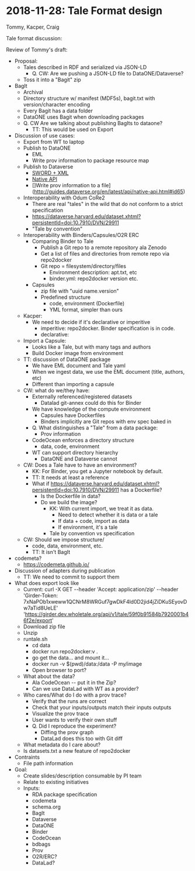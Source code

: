 2018-11-28: Tale Format design
==============================
Tommy, Kacper, Craig

Tale format discussion:

Review of Tommy's draft:
* Proposal:
    * Tales described in RDF and serialized via JSON-LD
        * Q. CW: Are we pushing a JSON-LD file to DataONE/Dataverse?
    * Toss it into a "Bagit" zip
* BagIt
    * Archival
    * Directory structure w/ manifest (MDF5s), bagit.txt with version/character encoding
    * Every Bagit has a data folder
    * DataONE uses Bagit when downloading packages
    * Q. CW Are we talking about publishing BagIts to dataone?
        * TT: This would be used on Export
* Discussion of use cases:
    * Export from WT to laptop
    * Publish to DataONE
        * EML
        * Write prov information to package resource map
    * Publish to Dataverse
        * [SWORD + XML](http://guides.dataverse.org/en/latest/api/sword.html)
        * [Native API](http://guides.dataverse.org/en/latest/api/native-api.html)
        * []Write prov information to a file](http://guides.dataverse.org/en/latest/api/native-api.html#id65)
    * Interoperability with Odum CoRe2
        * There are real "tales" in the wild that do not conform to a strict specification
        * https://dataverse.harvard.edu/dataset.xhtml?persistentId=doi:10.7910/DVN/29911
        * "Tale by convention"
    * Interoperability with Binders/Capsules/O2R ERC
        *  Comparing Binder to Tale
            *  Publish a Git repo to a remote repository ala Zenodo
            *  Get a list of files and directories from remote repo via repo2docker
            *  Git repo = filesystem/directory/files
                *  Environment description: apt.txt, etc
                *  binder.yml: repo2docker version etc.
        *  Capsules
            *  zip file with "uuid name.version"
            *  Predefined structure
                *  code, environment (Dockerfile)
                *  YML format, simpler than ours
    *  Kacper:
        *  We need to decide if it's declarative or imperitive
            *  imperitive: repo2docker. Binder specification is in code.
            *  declarative: 
    *  Import a Capsule:
        *  Looks like a Tale, but with many tags and authors
        *  Build Docker image from environment
    *  TT: discussion of DataONE package
        *  We have EML document and Tale yaml
        *  When we ingest data, we use the EML document (title, authors, etc)
        *  Different than importing a capsule
    *  CW: what do we/they have:
        *  Externally referenced/registered datasets
            *  Datalad git-annex could do this for Binder
        *  We have knowledge of the compute environment
            *  Capsules have Dockerfiles
            *  Binders implicitly are Git repos with env spec baked in
        *  Q. What distinguishes a "Tale" from a data package:
            *  Prov information
        *  CodeOcean enforces a directory structure
            *  data, code, environment
        *  WT can support directory hierarchy
            *  DataONE and Dataverse cannot
    *  CW: Does a Tale have to have an environment?
        *  KK: For Binder, you get a Jupyter notebook by default.
        *  TT: It needs at least a reference
        *  What if https://dataverse.harvard.edu/dataset.xhtml?persistentId=doi:10.7910/DVN/29911 has a Dockerfile?
            *  Is the Dockerfile in data?
            *  Do we build the image?
                *  KK: With current import, we treat it as data.
                    *  Need to detect whether it is data or a tale
                    *  If data + code, import as data
                    *  If environment, it's a tale
                *  Tale by convention vs specification
    *  CW: Should we impose structure/
        *  code, data, environment, etc.
        *  TT: It isn't BagIt
*  codemeta?
    *  https://codemeta.github.io/
*  Discussion of adapters during publication
    *  TT: We need to commit to support them
*  What does export look like
    *  Current: curl -X GET --header 'Accept: application/zip' --header 'Girder-Token: 7xNaPOb1xweww1QCNrM8WRGuf7gwDkF4ld0D2jid4jZiDKuSEyovDw7aTid8UeLE' 'https://girder.dev.wholetale.org/api/v1/tale/59f0b91584b7920001b46f2e/export'
    *  Download zip file
    *  Unzip
    *  runtale.sh
        *  cd data
        *  docker run repo2docker:v .
        *  go get the data... and mount it...
        *  docker run -v $(pwd)/data:/data -P my/image
        *  Open browser to port?
    *  What about the data?
        *  Ala CodeOcean -- put it in the Zip?
        *  Can we use DataLad with WT as a provider?
    *  Who cares/What do I do with a prov trace?
        *  Verify that the runs are correct
        *  Check that your inputs/outputs match their inputs outputs
        *  Visualize the prov trace
        *  User wants to verify their own stuff
        *  Q. Did I reproduce the experiment?
            *  Diffing the prov graph
            *  DataLad does this too with Git diff
    *  What metadata do I care about?
    *  Is datasets.txt a new feature of repo2docker
*  Contraints
    *  File path information
* Goal:
    * Create slides/description consumable by PI team
    * Relate to existing initiatives
    * Inputs:
        * RDA package specification
        * codemeta
        * schema.org
        * BagIt
        * Dataverse
        * DataONE
        * Binder
        * CodeOcean
        * bdbags
        * Prov
        * O2R/ERC?
        * DataLad?
